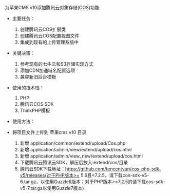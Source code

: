 为苹果CMS v10添加腾讯云对象存储(COS)功能
- 主要任务：
  1. 创建腾讯云COS扩展类
  2. 创建腾讯云COS配置视图文件
  3. 集成到现有的上传管理系统中
- 关键决策：
  1. 参考现有的七牛云和S3存储实现方式
  2. 添加CDN加速域名配置选项
  3. 兼容新旧后台模板
- 使用的技术栈：
  1. PHP
  2. 腾讯云COS SDK
  3. ThinkPHP模板
 
- 使用方法：
- 将项目文件上传到 苹果cms v10 目录
  1. 新增 application/common/extend/upload/Cos.php
  2. 新增 application/admin/view/extend/upload/cos.html
  3. 新增 application/admin/view_new/extend/upload/cos.html
  4. 下载腾讯云腾讯云SDK，解压后放入:extend/cos/目录
  5. 腾讯云SDK下载地址：https://github.com/tencentyun/cos-php-sdk-v5/releases(对于PHP版本>= 5.6且<7.2.5，请下载cos-sdk-v5-6.tar.gz，以使用Guzzle6版本；对于PHP版本>=7.2.5的请下载cos-sdk-v5-7.tar.gz以使用Guzzle7版本)
